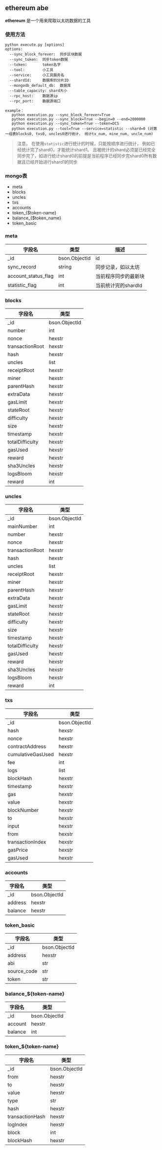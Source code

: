 ## ethereum abe

**ethereum** 是一个用来爬取以太坊数据的工具

### 使用方法

	python execute.py [options]
	options:
      --sync_block_forever:  同步区块数据
      --sync_token:  同步token数据
	  --token:       token名字
	  --tool:        小工具
	  --service:     小工具服务名
	  --shardId:     数据库的分片ID
      --mongodb_default_db:  数据库
	  --table_capacity: shard大小
	  --rpc_host:    数据源ip
      --rpc_port:    数据源端口

    example：
       python execution.py --sync_block_forever=True
       python execution.py --sync_block=True --begin=0 --end=2000000
       python execution.py --sync_token=True --token=DCS
       python execution.py --tool=True --service=statistic --shard=0 (对第一组表blocks0, txs0, uncles0进行统计， 统计tx_num, mine_num, uncle_num)

> 注意， 在使用`statistic`进行统计的时候，只能按顺序进行统计， 例如已经统计完了shard0，才能统计shard1。 且被统计的shard必须是已经完全同步完了，如进行统计shard0的前提是当前程序已经同步完shard0所有数据且已经开始进行shard1的同步


### mongo表
 - meta
 - blocks
 - uncles
 - txs
 - accounts
 - token_{$token-name}
 - balance_{$token_name}
 - token_basic

### meta

字段名  | 类型 |  描述
------------- | ------------- | ----------
_id  | bson.ObjectId | id
sync_record | string | 同步记录，如以太坊
account\_status\_flag | int | 当前程序同步的最新块
statistic_flag | int | 当前统计完的shardId

### blocks

字段名  | 类型
------------- | -------------
_id  | bson.ObjectId
number  | int
nonce  | hexstr
transactionRoot  | hexstr
hash  | hexstr
uncles  | list
receiptRoot  | hexstr
miner  | hexstr
parentHash  | hexstr
extraData  | hexstr
gasLimit  | hexstr
stateRoot  | hexstr
difficulty  | hexstr
size  | hexstr
timestamp  | hexstr
totalDifficulty  | hexstr
gasUsed  | hexstr
reward  | hexstr
sha3Uncles  | hexstr
logsBloom  | hexstr
reward  | int

### uncles

字段名  | 类型
------------- | -------------
_id  | bson.ObjectId
mainNumber | int
number  | hexstr
nonce  | hexstr
transactionRoot  | hexstr
hash  | hexstr
uncles  | list
receiptRoot  | hexstr
miner  | hexstr
parentHash  | hexstr
extraData  | hexstr
gasLimit  | hexstr
stateRoot  | hexstr
difficulty  | hexstr
size  | hexstr
timestamp  | hexstr
totalDifficulty  | hexstr
gasUsed  | hexstr
reward  | hexstr
sha3Uncles  | hexstr
logsBloom  | hexstr
reward  | int

### txs
字段名  | 类型
------------- | -------------
_id  | bson.ObjectId
hash  | hexstr
nonce  | hexstr
contractAddress  | hexstr
cumulativeGasUsed  | hexstr
fee  | int
logs  | list
blockHash  | hexstr
timestamp  | hexstr
gas  | hexstr
value  | hexstr
blockNumber  | hexstr
to  | hexstr
input  | hexstr
from  | hexstr
transactionIndex  | hexstr
gasPrice  | hexstr
gasUsed  | hexstr

### accounts
字段名  | 类型
------------- | -------------
_id  | bson.ObjectId
address  | hexstr
balance  | hexstr

### token_basic
字段名  | 类型
------------- | -------------
_id  | bson.ObjectId
address  | hexstr
abi  | str
source_code  | str
token  | str

### balance_${token-name}
字段名  | 类型
------------- | -------------
_id  | bson.ObjectId
account  | hexstr
balance  | int

### token_${token-name}
字段名  | 类型
------------- | -------------
_id  | bson.ObjectId
from  | hexstr
to  | hexstr
value  | hexstr
type  | str
hash  | hexstr
transactionHash  | hexstr
logIndex  | hexstr
block  | int
blockHash  | hexstr







